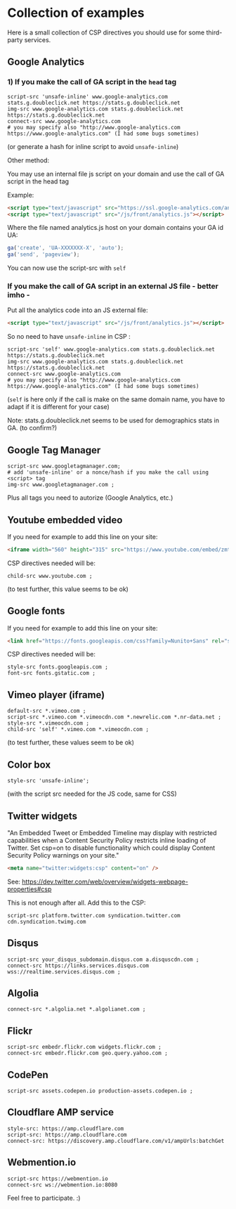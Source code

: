 # Collection of examples

Here is a small collection of CSP directives you should use for some third-party services.

## Google Analytics

### 1) If you make the call of GA script in the `head` tag

```
script-src 'unsafe-inline' www.google-analytics.com stats.g.doubleclick.net https://stats.g.doubleclick.net
img-src www.google-analytics.com stats.g.doubleclick.net https://stats.g.doubleclick.net
connect-src www.google-analytics.com
# you may specify also "http://www.google-analytics.com https://www.google-analytics.com" (I had some bugs sometimes)
```

(or generate a hash for inline script to avoid `unsafe-inline`)

Other method:

You may use an internal file js script on your domain and use the call of GA script in the head tag

Example:

```html
<script type="text/javascript" src="https://ssl.google-analytics.com/analytics.js"></script>
<script type="text/javascript" src="/js/front/analytics.js"></script>
```

Where the file named analytics.js host on your domain contains your GA id UA:
```javascript
ga('create', 'UA-XXXXXXX-X', 'auto');
ga('send', 'pageview');
```

You can now use the script-src with `self`

### If you make the call of GA script in an external JS file - __better imho__ -

Put all the analytics code into an JS external file:

```html
<script type="text/javascript" src="/js/front/analytics.js"></script>
```  

So no need to have `unsafe-inline` in CSP :

```
script-src 'self' www.google-analytics.com stats.g.doubleclick.net https://stats.g.doubleclick.net
img-src www.google-analytics.com stats.g.doubleclick.net https://stats.g.doubleclick.net
connect-src www.google-analytics.com
# you may specify also "http://www.google-analytics.com https://www.google-analytics.com" (I had some bugs sometimes)
```


(`self` is here only if the call is make on the same domain name, you have to adapt if it is different for your case)

Note: stats.g.doubleclick.net seems to be used for demographics stats in GA. (to confirm?)

## Google Tag Manager

```
script-src www.googletagmanager.com; 
# add 'unsafe-inline' or a nonce/hash if you make the call using <script> tag
img-src www.googletagmanager.com ;
```

Plus all tags you need to autorize (Google Analytics, etc.)


## Youtube embedded video

If you need for example to add this line on your site:

```html
<iframe width="560" height="315" src="https://www.youtube.com/embed/zmtasab_9z4" frameborder="0" allowfullscreen></iframe>
```

CSP directives needed will be:

```
child-src www.youtube.com ;
```

(to test further, this value seems to be ok)

## Google fonts

If you need for example to add this line on your site:

```html
<link href="https://fonts.googleapis.com/css?family=Nunito+Sans" rel="stylesheet"> 
```

CSP directives needed will be:

```
style-src fonts.googleapis.com ;
font-src fonts.gstatic.com ;
```

## Vimeo player (iframe)

```
default-src *.vimeo.com ;
script-src *.vimeo.com *.vimeocdn.com *.newrelic.com *.nr-data.net ;
style-src *.vimeocdn.com ;
child-src 'self' *.vimeo.com *.vimeocdn.com ;
```

(to test further, these values seem to be ok)

## Color box

```
style-src 'unsafe-inline';
```

(with the script src needed for the JS code, same for CSS)


## Twitter widgets

"An Embedded Tweet or Embedded Timeline may display with restricted capabilities when a Content Security Policy restricts inline loading of Twitter. Set csp=on to disable functionality which could display Content Security Policy warnings on your site."

```html
<meta name="twitter:widgets:csp" content="on" />
```

See: https://dev.twitter.com/web/overview/widgets-webpage-properties#csp

This is not enough after all. Add this to the CSP:

```
script-src platform.twitter.com syndication.twitter.com cdn.syndication.twimg.com
```

## Disqus

```
script-src your_disqus_subdomain.disqus.com a.disquscdn.com ;
connect-src https://links.services.disqus.com wss://realtime.services.disqus.com ;
```

## Algolia

```
connect-src *.algolia.net *.algolianet.com ;
```

## Flickr

```
script-src embedr.flickr.com widgets.flickr.com ;
connect-src embedr.flickr.com geo.query.yahoo.com ;
```

## CodePen

```
script-src assets.codepen.io production-assets.codepen.io ;
```

## Cloudflare AMP service

```
style-src: https://amp.cloudflare.com 
script-src: https://amp.cloudflare.com 
connect-src: https://discovery.amp.cloudflare.com/v1/ampUrls:batchGet
```

## Webmention.io

```
script-src https://webmention.io
connect-src ws://webmention.io:8080
```

Feel free to participate. :)
